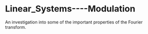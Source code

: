 # Linear_Systems----Modulation
An investigation into some of the important properties of the Fourier transform.
